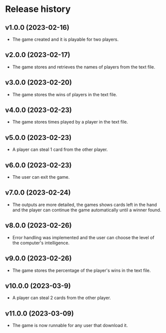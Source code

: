 Release history
================

v1.0.0 (2023-02-16)
------------------------
* The game created and it is playable for two players.

v2.0.0 (2023-02-17)
------------------------
* The game stores and retrieves the names of players from the text file.

v3.0.0 (2023-02-20)
------------------------
* The game stores the wins of players in the text file.

v4.0.0 (2023-02-23)
------------------------
* The game stores times played by a player in the text file.

v5.0.0 (2023-02-23)
------------------------
* A player can steal 1 card from the other player.

v6.0.0 (2023-02-23)
------------------------
* The user can exit the game.

v7.0.0 (2023-02-24)
------------------------
* The outputs are more detailed, the games shows cards left in the hand and the player can continue the game automatically until a winner found.

v8.0.0 (2023-02-26)
------------------------
* Error handling was implemented and the user can choose the level of the computer's intelligence.

v9.0.0 (2023-02-26)
------------------------
* The game stores the percentage of the player's wins in the text file.

v10.0.0 (2023-03-9)
------------------------
* A player can steal 2 cards from the other player.

v11.0.0 (2023-03-09)
------------------------
* The game is now runnable for any user that download it.
